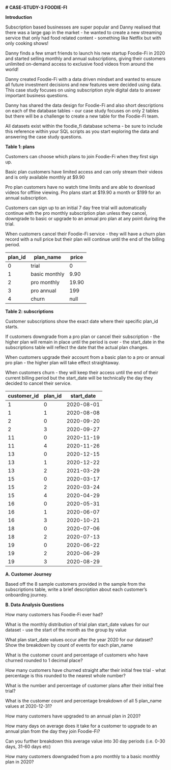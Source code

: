 **# CASE-STUDY-3 FOODIE-FI**

**Introduction**

Subscription based businesses are super popular and Danny realised that there was a large gap in the market - he wanted to create a new streaming service that only had food related content - something like Netflix but with only cooking shows!

Danny finds a few smart friends to launch his new startup Foodie-Fi in 2020 and started selling monthly and annual subscriptions, giving their customers unlimited on-demand access to exclusive food videos from around the world!

Danny created Foodie-Fi with a data driven mindset and wanted to ensure all future investment decisions and new features were decided using data. This case study focuses on using subscription style digital data to answer important business questions.

Danny has shared the data design for Foodie-Fi and also short descriptions on each of the database tables - our case study focuses on only 2 tables but there will be a challenge to create a new table for the Foodie-Fi team.

All datasets exist within the foodie_fi database schema - be sure to include this reference within your SQL scripts as you start exploring the data and answering the case study questions.

**Table 1: plans**

Customers can choose which plans to join Foodie-Fi when they first sign up.

Basic plan customers have limited access and can only stream their videos and is only available monthly at $9.90

Pro plan customers have no watch time limits and are able to download videos for offline viewing. Pro plans start at $19.90 a month or $199 for an annual subscription.

Customers can sign up to an initial 7 day free trial will automatically continue with the pro monthly subscription plan unless they cancel, downgrade to basic or upgrade to an annual pro plan at any point during the trial.

When customers cancel their Foodie-Fi service - they will have a churn plan record with a null price but their plan will continue until the end of the billing period.

| plan_id	| plan_name	     | price |
|---------|----------------|-------|
|    0	  | trial     	   |   0   |
|    1	  | basic monthly  |	9.90 |
|    2	  | pro monthly	   | 19.90 |
|    3	  | pro annual	   |  199  |
|    4	  | churn	         |  null |

**Table 2: subscriptions**

Customer subscriptions show the exact date where their specific plan_id starts.

If customers downgrade from a pro plan or cancel their subscription - the higher plan will remain in place until the period is over - the start_date in the subscriptions table will reflect the date that the actual plan changes.

When customers upgrade their account from a basic plan to a pro or annual pro plan - the higher plan will take effect straightaway.

When customers churn - they will keep their access until the end of their current billing period but the start_date will be technically the day they decided to cancel their service.

| customer_id |	plan_id  | start_date |
|-------------|----------|------------|
|     1	      |     0	   | 2020-08-01 |
|     1	      |     1 	 | 2020-08-08 |
|     2	      |     0	   | 2020-09-20 |
|     2	      |     3	   | 2020-09-27 |
|     11      |     0	   | 2020-11-19 |
|     11	    |     4	   | 2020-11-26 |
|     13	    |     0	   | 2020-12-15 |
|     13	    |     1	   | 2020-12-22 |
|     13	    |     2	   | 2021-03-29 |
|     15	    |     0	   | 2020-03-17 |
|     15	    |     2	   | 2020-03-24 |
|     15	    |     4	   | 2020-04-29 |
|     16	    |     0	   | 2020-05-31 |
|     16	    |     1	   | 2020-06-07 |
|     16	    |     3	   | 2020-10-21 |
|     18	    |     0	   | 2020-07-06 |
|     18	    |     2	   | 2020-07-13 |
|     19	    |     0	   | 2020-06-22 |
|     19	    |     2	   | 2020-06-29 |
|     19	    |     3	   | 2020-08-29 |


**A. Customer Journey**

Based off the 8 sample customers provided in the sample from the subscriptions table, write a brief description about each customer’s onboarding journey.




**B. Data Analysis Questions**


How many customers has Foodie-Fi ever had?


What is the monthly distribution of trial plan start_date values for our dataset - use the start of the month as the group by value


What plan start_date values occur after the year 2020 for our dataset? Show the breakdown by count of events for each plan_name


What is the customer count and percentage of customers who have churned rounded to 1 decimal place?


How many customers have churned straight after their initial free trial - what percentage is this rounded to the nearest whole number?


What is the number and percentage of customer plans after their initial free trial?


What is the customer count and percentage breakdown of all 5 plan_name values at 2020-12-31?


How many customers have upgraded to an annual plan in 2020?


How many days on average does it take for a customer to upgrade to an annual plan from the day they join Foodie-Fi?


Can you further breakdown this average value into 30 day periods (i.e. 0-30 days, 31-60 days etc)


How many customers downgraded from a pro monthly to a basic monthly plan in 2020?





 



